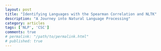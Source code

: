 ```yaml
---
layout: post
title: "Identifying Languages with the Spearman Correlation and NLTK"
description: "A Journey into Natural Language Processing"
category: articles
tags: ['NLP', 'CSC']
comments: true
# permalink: "/path/to/permalink.html"
# published: true
---
```

